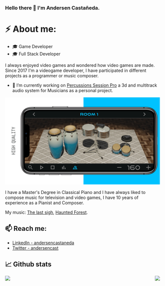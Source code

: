 ### Hello there 👋 I'm Andersen Castañeda.

# ⚡ About me:
 - 🎓 Game Developer
 - 🎓 Full Stack Developer

I always enjoyed video games and wondered how video games are made. Since 2017 I'm a videogame developer, I have participated in different projects as a programmer or music composer.

- 🔭 I’m currently working on [Percussions Session Pro](https://apps.apple.com/app/percussions-session/id1444056539) a 3d and multitrack audio system for Musicians as a personal project.
<img src="https://github.com/AndersenCastaneda/AndersenCastaneda/blob/master/percussions_session_pro.png" width="950px">

I have a Master's Degree in Classical Piano and I have always liked to compose music for television and video games, I have 10 years of experience as a Pianist and Composer.

My music: [The last sigh](https://soundcloud.com/andersencastaneda/the-last-sigh), [Haunted Forest](https://soundcloud.com/andersencastaneda/forest).

## 📫 Reach me:
  * [LinkedIn - andersencastaneda](https://www.linkedin.com/in/andersencastaneda/)
  * [Twitter - andersencast](https://twitter.com/andersencast)

## 📈 Github stats
<img align='right' src="https://github-readme-stats.vercel.app/api/top-langs/?username=AndersenCastaneda">
<img src="https://github-readme-stats.vercel.app/api?username=AndersenCastaneda&show_icons=true&hide_title=true">
